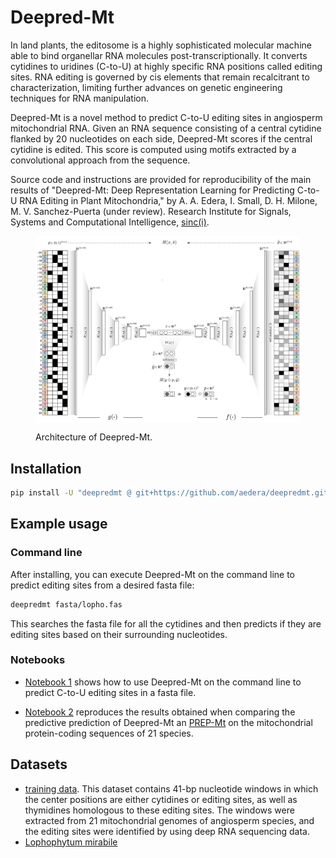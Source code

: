 # Deepred-Mt

In land plants, the editosome is a highly sophisticated molecular machine able
to bind organellar RNA molecules post-transcriptionally. It converts cytidines
to uridines (C-to-U) at highly specific RNA positions called editing
sites. RNA editing is governed by cis elements that remain recalcitrant to
characterization, limiting further advances on genetic engineering techniques
for RNA manipulation.

Deepred-Mt is a novel method to predict C-to-U editing sites in angiosperm
mitochondrial RNA. Given an RNA sequence consisting of a central cytidine
flanked by 20 nucleotides on each side, Deepred-Mt scores if the central
cytidine is edited. This score is computed using motifs extracted by a
convolutional approach from the sequence.

Source code and instructions are provided for reproducibility of the
main results of "Deepred-Mt: Deep Representation Learning for
Predicting C-to-U RNA Editing in Plant Mitochondria," by A. A. Edera,
I. Small, D. H. Milone, M. V. Sanchez-Puerta (under review). Research
Institute for Signals, Systems and Computational Intelligence,
[sinc(i)](https://sinc.unl.edu.ar/).

<figure>
  <p align="center">
  <img src=fig/model-architecture.png alt="Deepred-mt" width="940" style="vertical-align:middle"/>
  </p>

  <figcaption>Architecture of Deepred-Mt.</figcaption>
</figure>


## Installation

```bash
pip install -U "deepredmt @ git+https://github.com/aedera/deepredmt.git"
```

## Example usage

### Command line

After installing, you can execute Deepred-Mt on the command line to predict
editing sites from a desired fasta file:

```bash
deepredmt fasta/lopho.fas
```

This searches the fasta file for all the cytidines and then predicts if they
are editing sites based on their surrounding nucleotides.

### Notebooks

* [Notebook 1](https://colab.research.google.com/github/aedera/deepredmt/blob/main/notebooks/01_prediction_from_fasta.ipynb)
  shows how to use Deepred-Mt on the command line to predict C-to-U editing
  sites in a fasta file.

* [Notebook 2](https://colab.research.google.com/github/aedera/deepredmt/blob/main/notebooks/01_prediction_from_fasta.ipynb)
  reproduces the results obtained when comparing the predictive prediction of
  Deepred-Mt an [PREP-Mt](http://prep.unl.edu/) on the mitochondrial
  protein-coding sequences of 21 species.

## Datasets

* [training data](./dataset/training-data.tsv.gz). This dataset contains 41-bp
  nucleotide windows in which the center positions are either cytidines or
  editing sites, as well as thymidines homologous to these editing sites. The
  windows were extracted from 21 mitochondrial genomes of angiosperm species,
  and the editing sites were identified by using deep RNA sequencing data.
* [Lophophytum mirabile](https://foo.com)
